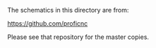 The schematics in this directory are from:

  https://github.com/proficnc
  
Please see that repository for the master copies.


